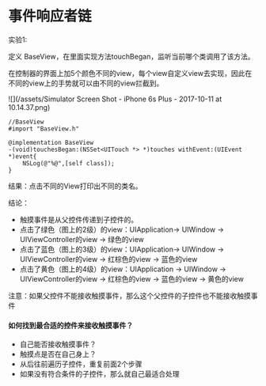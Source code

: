 # 事件响应者链

实验1:

定义 BaseView，在里面实现方法touchBegan，监听当前哪个类调用了该方法。

在控制器的界面上加5个颜色不同的view，每个view自定义view去实现，因此在不同的view上的手势就可以由不同的view拦截到。

![](/assets/Simulator Screen Shot - iPhone 6s Plus - 2017-10-11 at 10.14.37.png)

```
//BaseView
#import "BaseView.h"

@implementation BaseView
-(void)touchesBegan:(NSSet<UITouch *> *)touches withEvent:(UIEvent *)event{
    NSLog(@"%@",[self class]);
}
```

结果：点击不同的View打印出不同的类名。

结论：

* 触摸事件是从父控件传递到子控件的。
* 点击了绿色（图上的2级）的view：UIApplication-&gt; UIWindow -&gt; UIViewController的view -&gt; 绿色的view
* 点击了蓝色（图上的3级）的view：UIApplication-&gt; UIWindow -&gt; UIViewController的view -&gt; 红棕色的view -&gt; 蓝色的view
* 点击了黄色（图上的4级）的view：UIApplication -&gt; UIWindow -&gt; UIViewController的view -&gt; 红棕色的view -&gt; 蓝色的view -&gt; 黄色的view

注意：如果父控件不能接收触摸事件，那么这个父控件的子控件也不能接收触摸事件



#### 如何找到最合适的控件来接收触摸事件？

* 自己能否接收触摸事件？
* 触摸点是否在自己身上？
* 从后往前遍历子控件，重复前面2个步骤
* 如果没有符合条件的子控件，那么就自己最适合处理



